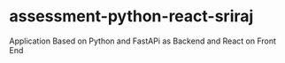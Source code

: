 # assessment-python-react-sriraj
Application Based on Python and FastAPi as Backend and React on Front End 
